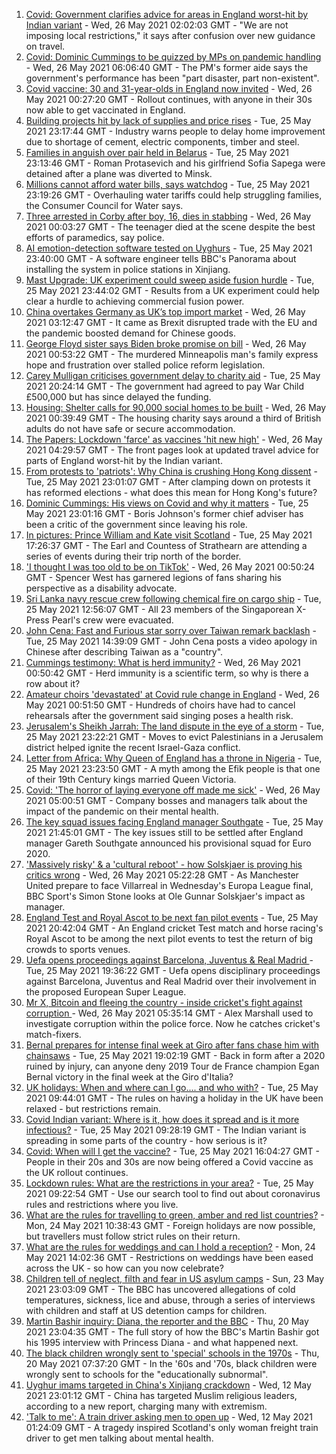 1. [Covid: Government clarifies advice for areas in England worst-hit by Indian variant](https://www.bbc.co.uk/news/uk-57246973) - Wed, 26 May 2021 02:02:03 GMT - "We are not imposing local restrictions," it says after confusion over new guidance on travel.
2. [Covid: Dominic Cummings to be quizzed by MPs on pandemic handling](https://www.bbc.co.uk/news/uk-politics-57245722) - Wed, 26 May 2021 06:06:40 GMT - The PM's former aide says the government's performance has been "part disaster, part non-existent".
3. [Covid vaccine: 30 and 31-year-olds in England now invited](https://www.bbc.co.uk/news/health-57245793) - Wed, 26 May 2021 00:27:20 GMT - Rollout continues, with anyone in their 30s now able to get vaccinated in England.
4. [Building projects hit by lack of supplies and price rises](https://www.bbc.co.uk/news/business-57247757) - Tue, 25 May 2021 23:17:44 GMT - Industry warns people to delay home improvement due to shortage of cement, electric components, timber and steel.
5. [Families in anguish over pair held in Belarus](https://www.bbc.co.uk/news/world-europe-57247332) - Tue, 25 May 2021 23:13:46 GMT - Roman Protasevich and his girlfriend Sofia Sapega were detained after a plane was diverted to Minsk.
6. [Millions cannot afford water bills, says watchdog](https://www.bbc.co.uk/news/business-57247187) - Tue, 25 May 2021 23:19:26 GMT - Overhauling water tariffs could help struggling families, the Consumer Council for Water says.
7. [Three arrested in Corby after boy, 16, dies in stabbing](https://www.bbc.co.uk/news/uk-england-northamptonshire-57249741) - Wed, 26 May 2021 00:03:27 GMT - The teenager died at the scene despite the best efforts of paramedics, say police.
8. [AI emotion-detection software tested on Uyghurs](https://www.bbc.co.uk/news/technology-57101248) - Tue, 25 May 2021 23:40:00 GMT - A software engineer tells BBC's Panorama about installing the system in police stations in Xinjiang.
9. [Mast Upgrade: UK experiment could sweep aside fusion hurdle](https://www.bbc.co.uk/news/science-environment-57232644) - Tue, 25 May 2021 23:44:02 GMT - Results from a UK experiment could help clear a hurdle to achieving commercial fusion power.
10. [China overtakes Germany as UK’s top import market](https://www.bbc.co.uk/news/business-57236714) - Wed, 26 May 2021 03:12:47 GMT - It came as Brexit disrupted trade with the EU and the pandemic boosted demand for Chinese goods.
11. [George Floyd sister says Biden broke promise on bill](https://www.bbc.co.uk/news/world-us-canada-57245837) - Wed, 26 May 2021 00:53:22 GMT - The murdered Minneapolis man's family express hope and frustration over stalled police reform legislation.
12. [Carey Mulligan criticises government delay to charity aid](https://www.bbc.co.uk/news/uk-57247477) - Tue, 25 May 2021 20:24:14 GMT - The government had agreed to pay War Child £500,000 but has since delayed the funding.
13. [Housing: Shelter calls for 90,000 social homes to be built](https://www.bbc.co.uk/news/uk-57249022) - Wed, 26 May 2021 00:39:49 GMT - The housing charity says around a third of British adults do not have safe or secure accommodation.
14. [The Papers: Lockdown 'farce' as vaccines 'hit new high'](https://www.bbc.co.uk/news/blogs-the-papers-57249894) - Wed, 26 May 2021 04:29:57 GMT - The front pages look at updated travel advice for parts of England worst-hit by the Indian variant.
15. [From protests to 'patriots': Why China is crushing Hong Kong dissent](https://www.bbc.co.uk/news/world-asia-57225142) - Tue, 25 May 2021 23:01:07 GMT - After clamping down on protests it has reformed elections - what does this mean for Hong Kong's future?
16. [Dominic Cummings: His views on Covid and why it matters](https://www.bbc.co.uk/news/uk-politics-57240020) - Tue, 25 May 2021 23:01:16 GMT - Boris Johnson's former chief adviser has been a critic of the government since leaving his role.
17. [In pictures: Prince William and Kate visit Scotland](https://www.bbc.co.uk/news/uk-scotland-57241340) - Tue, 25 May 2021 17:26:37 GMT - The Earl and Countess of Strathearn are attending a series of events during their trip north of the border.
18. ['I thought I was too old to be on TikTok'](https://www.bbc.co.uk/news/world-us-canada-57244862) - Wed, 26 May 2021 00:50:24 GMT - Spencer West has garnered legions of fans sharing his perspective as a disability advocate.
19. [Sri Lanka navy rescue crew following chemical fire on cargo ship](https://www.bbc.co.uk/news/world-asia-57244173) - Tue, 25 May 2021 12:56:07 GMT - All 23 members of the Singaporean X-Press Pearl's crew were evacuated.
20. [John Cena: Fast and Furious star sorry over Taiwan remark backlash](https://www.bbc.co.uk/news/world-asia-57241053) - Tue, 25 May 2021 14:39:09 GMT - John Cena posts a video apology in Chinese after describing Taiwan as a "country".
21. [Cummings testimony: What is herd immunity?](https://www.bbc.co.uk/news/57229390) - Wed, 26 May 2021 00:50:42 GMT - Herd immunity is a scientific term, so why is there a row about it?
22. [Amateur choirs 'devastated' at Covid rule change in England](https://www.bbc.co.uk/news/entertainment-arts-57240510) - Wed, 26 May 2021 00:51:50 GMT - Hundreds of choirs have had to cancel rehearsals after the government said singing poses a health risk.
23. [Jerusalem's Sheikh Jarrah: The land dispute in the eye of a storm](https://www.bbc.co.uk/news/world-middle-east-57243631) - Tue, 25 May 2021 23:22:21 GMT - Moves to evict Palestinians in a Jerusalem district helped ignite the recent Israel-Gaza conflict.
24. [Letter from Africa: Why Queen of England has a throne in Nigeria](https://www.bbc.co.uk/news/world-africa-57156148) - Tue, 25 May 2021 23:23:50 GMT - A myth among the Efik people is that one of their 19th Century kings married Queen Victoria.
25. [Covid: 'The horror of laying everyone off made me sick'](https://www.bbc.co.uk/news/uk-scotland-scotland-business-57160947) - Wed, 26 May 2021 05:00:51 GMT - Company bosses and managers talk about the impact of the pandemic on their mental health.
26. [The key squad issues facing England manager Southgate](https://www.bbc.co.uk/sport/football/57244587) - Tue, 25 May 2021 21:45:01 GMT - The key issues still to be settled after England manager Gareth Southgate announced his provisional squad for Euro 2020.
27. ['Massively risky' & a 'cultural reboot' - how Solskjaer is proving his critics wrong](https://www.bbc.co.uk/sport/football/57237782) - Wed, 26 May 2021 05:22:28 GMT - As Manchester United prepare to face Villarreal in Wednesday's Europa League final, BBC Sport's Simon Stone looks at Ole Gunnar Solskjaer's impact as manager.
28. [England Test and Royal Ascot to be next fan pilot events](https://www.bbc.co.uk/sport/57248574) - Tue, 25 May 2021 20:42:04 GMT - An England cricket Test match and horse racing's Royal Ascot to be among the next pilot events to test the return of big crowds to sports venues.
29. [Uefa opens proceedings against Barcelona, Juventus & Real Madrid ](https://www.bbc.co.uk/sport/football/57249562) - Tue, 25 May 2021 19:36:22 GMT - Uefa opens disciplinary proceedings against Barcelona, Juventus and Real Madrid over their involvement in the proposed European Super League.
30. [Mr X, Bitcoin and fleeing the country - inside cricket's fight against corruption ](https://www.bbc.co.uk/sport/cricket/57228211) - Wed, 26 May 2021 05:35:14 GMT - Alex Marshall used to investigate corruption within the police force. Now he catches cricket's match-fixers.
31. [Bernal prepares for intense final week at Giro after fans chase him with chainsaws](https://www.bbc.co.uk/sport/cycling/57189490) - Tue, 25 May 2021 19:02:19 GMT - Back in form after a 2020 ruined by injury, can anyone deny 2019 Tour de France champion Egan Bernal victory in the final week at the Giro d'Italia?
32. [UK holidays: When and where can I go.... and who with?](https://www.bbc.co.uk/news/explainers-52646738) - Tue, 25 May 2021 09:44:01 GMT - The rules on having a holiday in the UK have been relaxed - but restrictions remain.
33. [Covid Indian variant: Where is it, how does it spread and is it more infectious?](https://www.bbc.co.uk/news/health-57157496) - Tue, 25 May 2021 09:28:19 GMT - The Indian variant is spreading in some parts of the country - how serious is it?
34. [Covid: When will I get the vaccine?](https://www.bbc.co.uk/news/health-55045639) - Tue, 25 May 2021 16:04:27 GMT - People in their 20s and 30s are now being offered a Covid vaccine as the UK rollout continues.
35. [Lockdown rules: What are the restrictions in your area?](https://www.bbc.co.uk/news/uk-54373904) - Tue, 25 May 2021 09:22:54 GMT - Use our search tool to find out about coronavirus rules and restrictions where you live.
36. [What are the rules for travelling to green, amber and red list countries?](https://www.bbc.co.uk/news/explainers-52544307) - Mon, 24 May 2021 10:38:43 GMT - Foreign holidays are now possible, but travellers must follow strict rules on their return.
37. [What are the rules for weddings and can I hold a reception?](https://www.bbc.co.uk/news/explainers-52811509) - Mon, 24 May 2021 14:02:36 GMT - Restrictions on weddings have been eased across the UK - so how can you now celebrate?
38. [Children tell of neglect, filth and fear in US asylum camps](https://www.bbc.co.uk/news/world-us-canada-57149721) - Sun, 23 May 2021 23:03:09 GMT - The BBC has uncovered allegations of cold temperatures, sickness, lice and abuse, through a series of interviews with children and staff at US detention camps for children.
39. [Martin Bashir inquiry: Diana, the reporter and the BBC](https://www.bbc.co.uk/news/uk-56680229) - Thu, 20 May 2021 23:04:35 GMT - The full story of how the BBC's Martin Bashir got his 1995 interview with Princess Diana - and what happened next.
40. [The black children wrongly sent to 'special' schools in the 1970s](https://www.bbc.co.uk/news/uk-57099654) - Thu, 20 May 2021 07:37:20 GMT - In the '60s and '70s, black children were wrongly sent to schools for the "educationally subnormal".
41. [Uyghur imams targeted in China's Xinjiang crackdown](https://www.bbc.co.uk/news/world-asia-china-56986057) - Wed, 12 May 2021 23:01:12 GMT - China has targeted Muslim religious leaders, according to a new report, charging many with extremism.
42. ['Talk to me': A train driver asking men to open up](https://www.bbc.co.uk/news/stories-57060971) - Wed, 12 May 2021 01:24:09 GMT - A tragedy inspired Scotland's only woman freight train driver to get men talking about mental health.
